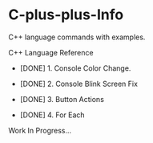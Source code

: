 # C-plus-plus-Info

C++ language commands with examples.      

C++ Language Reference

  - [DONE]  1. Console Color Change.

  - [DONE]  2. Console Blink Screen Fix

  - [DONE]  3. Button Actions

  - [DONE]  4. For Each
  
  Work In Progress...

